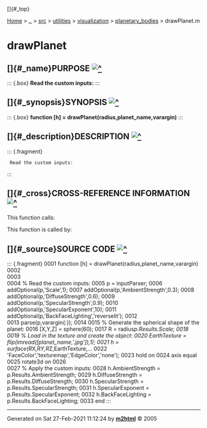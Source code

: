 []{#_top}

<div>

[Home](../../../../../index.html) \> [..](#) \> [src](#) \>
[utilities](#) \> [visualization](../index.html) \>
[planetary_bodies](index.html) \> drawPlanet.m

</div>

# drawPlanet

## []{#_name}PURPOSE [![\^](../../../../../up.png)](#_top)

::: {.box}
**Read the custom inputs:**
:::

## []{#_synopsis}SYNOPSIS [![\^](../../../../../up.png)](#_top)

::: {.box}
**function \[h\] = drawPlanet(radius,planet_name,varargin)**
:::

## []{#_description}DESCRIPTION [![\^](../../../../../up.png)](#_top)

::: {.fragment}
``` {.comment}
 Read the custom inputs:
```
:::

## []{#_cross}CROSS-REFERENCE INFORMATION [![\^](../../../../../up.png)](#_top)

This function calls:

This function is called by:

## []{#_source}SOURCE CODE [![\^](../../../../../up.png)](#_top)

::: {.fragment}
    0001 function [h] = drawPlanet(radius,planet_name,varargin)
    0002     
    0003     
    0004     % Read the custom inputs:
    0005     p = inputParser;
    0006         addOptional(p,'Scale',1);
    0007         addOptional(p,'AmbientStrength',0.3);
    0008         addOptional(p,'DiffuseStrength',0.6);
    0009         addOptional(p,'SpecularStrength',0.9);
    0010         addOptional(p,'SpecularExponent',10);
    0011         addOptional(p,'BackFaceLighting','reverselit');
    0012         
    0013     parse(p,varargin{:});
    0014 
    0015     % Generate the spherical shape of the planet:
    0016     [X,Y,Z] = sphere(60);
    0017     R = radius*p.Results.Scale;
    0018     
    0019     % Load in the texture and create the object:
    0020     EarthTexture = flip(imread([planet_name,'.jpg']),1);
    0021     h = surface(R*X,R*Y,R*Z,EarthTexture,...
    0022                 'FaceColor','texturemap','EdgeColor','none');
    0023     hold on
    0024     axis equal
    0025     rotate3d on
    0026     
    0027     % Apply the custom inputs:
    0028     h.AmbientStrength  = p.Results.AmbientStrength;
    0029     h.DiffuseStrength  = p.Results.DiffuseStrength;
    0030     h.SpecularStrength = p.Results.SpecularStrength;
    0031     h.SpecularExponent = p.Results.SpecularExponent;
    0032     h.BackFaceLighting = p.Results.BackFaceLighting;
    0033 end
:::

------------------------------------------------------------------------

Generated on Sat 27-Feb-2021 11:12:24 by
**[m2html](http://www.artefact.tk/software/matlab/m2html/ "Matlab Documentation in HTML")**
© 2005
